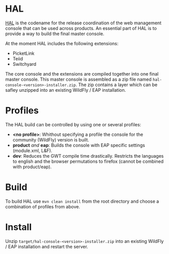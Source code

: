 # HAL
[HAL](http://en.wikipedia.org/wiki/HAL_9000) is the codename for the release coordination of the web management
console that can be used across products. An essential part of HAL is to provide a way to build the final master
console.

At the moment HAL includes the following extensions:

- PicketLink
- Teiid
- Switchyard

The core console and the extensions are compiled together into one final master console. This master console is
assembled as a zip file named `hal-console-<version>-installer.zip`. The zip contains a layer which can be safley
unzipped into an existing WildFly / EAP installation.

# Profiles
The HAL build can be controlled by using one or several profiles:

- __&lt;no profile&gt;__: Whithout specifying a profile the console for the community (WildFly) version is built.
- __product__ *and* __eap__: Builds the console with EAP specific settings (module.xml, L&F).
- __dev__: Reduces the GWT compile time drastically. Restricts the languages to english and the browser permutations to
firefox (cannot be combined with product/eap).

# Build
To build HAL use `mvn clean install` from the root directory and choose a combination of profiles from above.

# Install
Unzip `target/hal-console-<version>-installer.zip` into an existing WildFly / EAP installation and restart the server.
